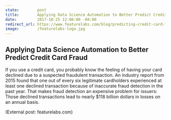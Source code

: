 ```yaml
---
state:        post
title:        Applying Data Science Automation to Better Predict Credit Card Fraud
date:         2017-10-25 12:00:00 -08:00
redirect_url: https://www.featurelabs.com/blog/predicting-credit-card-fraud/
image:        /featurelabs-logo.jpg
---
```


## Applying Data Science Automation to Better Predict Credit Card Fraud

If you use a credit card, you probably know the feeling of having your card declined due to a suspected fraudulent transaction. An industry report from 2015 found that one out of every six legitimate cardholders experienced at least one declined transaction because of inaccurate fraud detection in the past year. That makes fraud detection an expensive problem for issuers: Those declined transactions lead to nearly $118 billion dollars in losses on an annual basis.

(External post: featurelabs.com)
